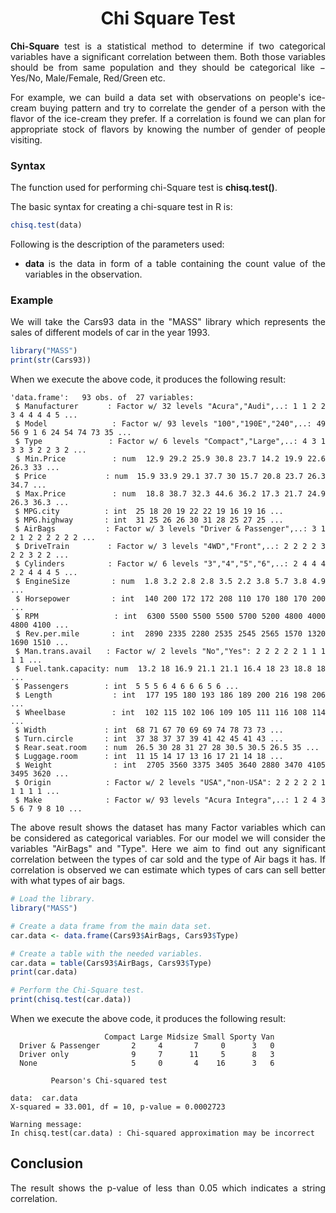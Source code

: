 <div align='justify'>

# <div align='center'>Chi Square Test</div>

**Chi-Square** test is a statistical method to determine if two categorical variables have a significant correlation between them. Both those variables should be from same population and they should be categorical like − Yes/No, Male/Female, Red/Green etc.

For example, we can build a data set with observations on people's ice-cream buying pattern and try to correlate the gender of a person with the flavor of the ice-cream they prefer. If a correlation is found we can plan for appropriate stock of flavors by knowing the number of gender of people visiting.

### Syntax

The function used for performing chi-Square test is **chisq.test()**.

The basic syntax for creating a chi-square test in R is:

```r
chisq.test(data)
```

Following is the description of the parameters used:

- **data** is the data in form of a table containing the count value of the variables in the observation.

### Example

We will take the Cars93 data in the "MASS" library which represents the sales of different models of car in the year 1993.

```r
library("MASS")
print(str(Cars93))
```

When we execute the above code, it produces the following result:

```
'data.frame':   93 obs. of  27 variables: 
 $ Manufacturer      : Factor w/ 32 levels "Acura","Audi",..: 1 1 2 2 3 4 4 4 4 5 ... 
 $ Model             : Factor w/ 93 levels "100","190E","240",..: 49 56 9 1 6 24 54 74 73 35 ... 
 $ Type              : Factor w/ 6 levels "Compact","Large",..: 4 3 1 3 3 3 2 2 3 2 ... 
 $ Min.Price         : num  12.9 29.2 25.9 30.8 23.7 14.2 19.9 22.6 26.3 33 ... 
 $ Price             : num  15.9 33.9 29.1 37.7 30 15.7 20.8 23.7 26.3 34.7 ... 
 $ Max.Price         : num  18.8 38.7 32.3 44.6 36.2 17.3 21.7 24.9 26.3 36.3 ... 
 $ MPG.city          : int  25 18 20 19 22 22 19 16 19 16 ... 
 $ MPG.highway       : int  31 25 26 26 30 31 28 25 27 25 ... 
 $ AirBags           : Factor w/ 3 levels "Driver & Passenger",..: 3 1 2 1 2 2 2 2 2 2 ... 
 $ DriveTrain        : Factor w/ 3 levels "4WD","Front",..: 2 2 2 2 3 2 2 3 2 2 ... 
 $ Cylinders         : Factor w/ 6 levels "3","4","5","6",..: 2 4 4 4 2 2 4 4 4 5 ... 
 $ EngineSize        : num  1.8 3.2 2.8 2.8 3.5 2.2 3.8 5.7 3.8 4.9 ... 
 $ Horsepower        : int  140 200 172 172 208 110 170 180 170 200 ... 
 $ RPM               : int  6300 5500 5500 5500 5700 5200 4800 4000 4800 4100 ... 
 $ Rev.per.mile      : int  2890 2335 2280 2535 2545 2565 1570 1320 1690 1510 ... 
 $ Man.trans.avail   : Factor w/ 2 levels "No","Yes": 2 2 2 2 2 1 1 1 1 1 ... 
 $ Fuel.tank.capacity: num  13.2 18 16.9 21.1 21.1 16.4 18 23 18.8 18 ... 
 $ Passengers        : int  5 5 5 6 4 6 6 6 5 6 ... 
 $ Length            : int  177 195 180 193 186 189 200 216 198 206 ... 
 $ Wheelbase         : int  102 115 102 106 109 105 111 116 108 114 ... 
 $ Width             : int  68 71 67 70 69 69 74 78 73 73 ... 
 $ Turn.circle       : int  37 38 37 37 39 41 42 45 41 43 ... 
 $ Rear.seat.room    : num  26.5 30 28 31 27 28 30.5 30.5 26.5 35 ... 
 $ Luggage.room      : int  11 15 14 17 13 16 17 21 14 18 ... 
 $ Weight            : int  2705 3560 3375 3405 3640 2880 3470 4105 3495 3620 ... 
 $ Origin            : Factor w/ 2 levels "USA","non-USA": 2 2 2 2 2 1 1 1 1 1 ... 
 $ Make              : Factor w/ 93 levels "Acura Integra",..: 1 2 4 3 5 6 7 9 8 10 ... 
```

The above result shows the dataset has many Factor variables which can be considered as categorical variables. For our model we will consider the variables "AirBags" and "Type". Here we aim to find out any significant correlation between the types of car sold and the type of Air bags it has. If correlation is observed we can estimate which types of cars can sell better with what types of air bags.

```r
# Load the library.
library("MASS")

# Create a data frame from the main data set.
car.data <- data.frame(Cars93$AirBags, Cars93$Type)

# Create a table with the needed variables.
car.data = table(Cars93$AirBags, Cars93$Type) 
print(car.data)

# Perform the Chi-Square test.
print(chisq.test(car.data))
```

When we execute the above code, it produces the following result:

```
                     Compact Large Midsize Small Sporty Van
  Driver & Passenger       2     4       7     0      3   0
  Driver only              9     7      11     5      8   3
  None                     5     0       4    16      3   6

         Pearson's Chi-squared test

data:  car.data
X-squared = 33.001, df = 10, p-value = 0.0002723

Warning message:
In chisq.test(car.data) : Chi-squared approximation may be incorrect
```

## Conclusion

The result shows the p-value of less than 0.05 which indicates a string correlation.

</div>
